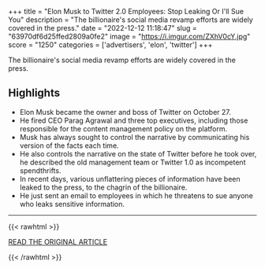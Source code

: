 +++
title = "Elon Musk to Twitter 2.0 Employees: Stop Leaking Or I'll Sue You"
description = "The billionaire's social media revamp efforts are widely covered in the press."
date = "2022-12-12 11:18:47"
slug = "63970df6d25ffed2809a0fe2"
image = "https://i.imgur.com/ZXhV0cY.jpg"
score = "1250"
categories = ['advertisers', 'elon', 'twitter']
+++

The billionaire's social media revamp efforts are widely covered in the press.

## Highlights

- Elon Musk became the owner and boss of Twitter on October 27.
- He fired CEO Parag Agrawal and three top executives, including those responsible for the content management policy on the platform.
- Musk has always sought to control the narrative by communicating his version of the facts each time.
- He also controls the narrative on the state of Twitter before he took over, he described the old management team or Twitter 1.0 as incompetent spendthrifts.
- In recent days, various unflattering pieces of information have been leaked to the press, to the chagrin of the billionaire.
- He just sent an email to employees in which he threatens to sue anyone who leaks sensitive information.

---

{{< rawhtml >}}
  <p class="article-category">
    <a target="_blank" href="https://www.thestreet.com/technology/elon-musk-to-twitter-2-0-employees-stop-leaking-or-ill-sue-you">READ THE ORIGINAL ARTICLE</a>
  </p>
{{< /rawhtml >}}
